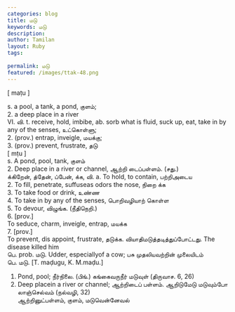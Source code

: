 ```yaml
---
categories: blog
title: மடு
keywords: மடு
description: 
author: Tamilan
layout: Ruby
tags: 
 
permalink: மடு
featured: /images/ttak-48.png
---
```

  
[ maṭu ]  
  
s. a pool, a tank, a pond, குளம்;  
2. a deep place in a river  
VI. வி. t. receive, hold, imbibe, ab. sorb what is fluid, suck up, eat, take in by any of the senses, உட்கொள்ளு;  
2. (prov.) entrap, inveigle, மயக்கு;  
3. (prov.) prevent, frustrate, தடு  
[ mṭu ]  
s. A pond, pool, tank, குளம்  
2. Deep place in a river or channel, ஆற்றி டைப்பள்ளம். (சது.)  
க்கிறேன், த்தேன், ப்பேன், க்க, வி. a. To hold, to contain, பற்றிஅடைய  
2. To fill, penetrate, suffuseas odors the nose, நிறை க்க  
3. To take food or drink, உண்ண  
4. To take in by any of the senses, பொறிவழியாற் கொள்ள  
5. To devour, விழுங்க. (நீதிநெறி.)  
6. [prov.]  
To seduce, charm, inveigle, entrap, மயக்க  
7. [prov.]  
To prevent, dis appoint, frustrate, தடுக்க. வியாதிமடுத்தடித்துப்போட்டது. The disease killed him  
பெ. prob. மடு. Udder, especiallyof a cow; பசு முதலியவற்றின் முலையிடம்  
பெ. மடு. [T. maḍugu, K. M.maḍu.]  
1. Pond, pool; நீர்நிலை. (பிங்.) கங்கைவருநீர் மடுவுள் (திருவாச. 6, 26)  
2. Deep placein a river or channel; ஆற்றிடைப் பள்ளம். ஆறிடுமேடு மடுவும்போ லாஞ்செல்வம் (நல்வழி, 32)  
ஆற்றினுட்பள்ளம், குளம், மடுவென்னேவல்